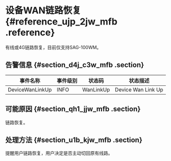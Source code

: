 # 设备WAN链路恢复 {#reference_ujp_2jw_mfb .reference}

有线或4G链路恢复，目前仅支持SAG-100WM。

## 告警信息 {#section_d4j_c3w_mfb .section}

|事件名称|事件级别|状态码|状态描述|
|----|----|---|----|
|DeviceWanLinkUp|INFO|WanLinkUp|Device Wan Link Up|

## 可能原因 {#section_qh1_jjw_mfb .section}

链路恢复。

## 处理方法 {#section_u1b_kjw_mfb .section}

提醒用户链路恢复，用户决定是否主动切回原有线路。

